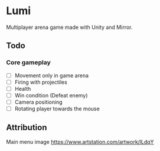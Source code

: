 # Lumi
Multiplayer arena game made with Unity and Mirror.

## Todo
### Core gameplay
- [ ] Movement only in game arena
- [ ] Firing with projectiles
- [ ] Health
- [ ] Win condition (Defeat enemy)
- [ ] Camera positioning
- [ ] Rotating player towards the mouse

## Attribution
Main menu image
https://www.artstation.com/artwork/lLdqY